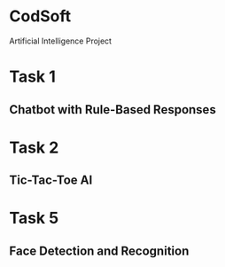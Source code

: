 # CodSoft
Artificial Intelligence Project

# Task 1
## Chatbot with Rule-Based Responses

# Task 2
## Tic-Tac-Toe AI

# Task 5
## Face Detection and Recognition
